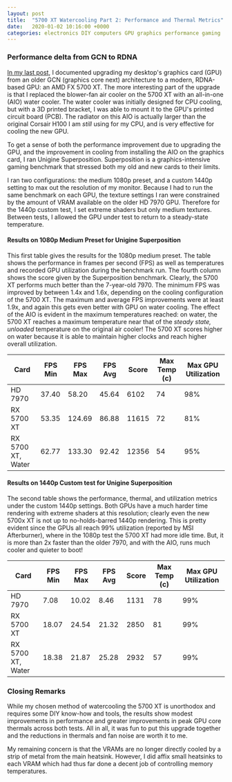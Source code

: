 ```yaml
---
layout: post
title:  "5700 XT Watercooling Part 2: Performance and Thermal Metrics"
date:   2020-01-02 10:16:00 +0000
categories: electronics DIY computers GPU graphics performance gaming
---
```


### Performance delta from GCN to RDNA
[In my last post](http://www.markblan.co/electronics/gaming/watercooling/gpus/diy/2019/11/16/5700XT-Watercooling-Part-1.html), I documented upgrading my desktop's graphics card (GPU) from an older GCN (graphics core next) architecture to a modern, RDNA-based GPU: an AMD FX 5700 XT. The more interesting part of the upgrade is that I replaced the blower-fan air cooler on the 5700 XT with an all-in-one (AIO) water cooler. The water cooler was initially designed for CPU cooling, but with a 3D printed bracket, I was able to mount it to the GPU's printed circuit board (PCB). The radiator on this AIO is actually larger than the original Corsair H100 I am _still_ using for my CPU, and is very effective for cooling the new GPU.

To get a sense of both the performance improvement due to upgrading the GPU, and the improvement in cooling from installing the AIO on the graphics card, I ran Unigine Superposition. Superposition is a graphics-intensive gaming benchmark that stressed both my old and new cards to their limits. 

I ran two configurations: the medium 1080p preset, and a custom 1440p setting to max out the resolution of my monitor. Because I had to run the same benchmark on each GPU, the texture settings I ran were constrained by the amount of VRAM available on the older HD 7970 GPU. Therefore for the 1440p custom test, I set extreme shaders but only medium textures. Between tests, I allowed the GPU under test to return to a steady-state temperature.

#### Results on 1080p Medium Preset for Unigine Superposition
This first table gives the results for the 1080p medium preset. The table shows the performance in frames per second (FPS) as well as temperatures and recorded GPU utilization during the benchmark run. The fourth column shows the score given by the Superposition benchmark. Clearly, the 5700 XT performs much better than the 7-year-old 7970. The minimum FPS was improved by between 1.4x and 1.6x, depending on the cooling configuration of the 5700 XT. The maximum and average FPS improvements were at least 1.9x, and again this gets even better with GPU on water cooling. The effect of the AIO is evident in the maximum temperatures reached: on water, the 5700 XT reaches a maximum temperature near that of the _steady state, unloaded_ temperature on the original air cooler! The 5700 XT scores higher on water because it is able to maintain higher clocks and reach higher overall utilization.


| Card              	| FPS Min 	| FPS Max 	| FPS Avg 	| Score 	| Max Temp (c) 	| Max GPU Utilization 	|
|-------------------	|---------	|---------	|---------	|-------	|--------------	|---------------------	|
|  HD 7970          	| 37.40   	| 58.20   	| 45.64   	| 6102  	| 74           	| 98%                 	|
| RX 5700 XT        	| 53.35   	| 124.69  	| 86.88   	| 11615 	| 72           	| 81%                 	|
| RX 5700 XT, Water 	| 62.77   	| 133.30  	| 92.42   	| 12356 	| 54           	| 95%                 	|

#### Results on 1440p Custom test for Unigine Superposition
The second table shows the performance, thermal, and utilization metrics under the custom 1440p settings. Both GPUs have a much harder time rendering with extreme shaders at this resolution; clearly even the new 5700x XT is not up to no-holds-barred 1440p rendering. This is pretty evident since the GPUs all reach 99% utilization (reported by MSI Afterburner), where in the 1080p test the 5700 XT had more idle time. But, it is more than 2x faster than the older 7970, and with the AIO, runs much cooler and quieter to boot!

| Card              	| FPS Min 	| FPS Max 	| FPS Avg 	| Score 	| Max Temp (c) 	| Max GPU Utilization 	|
|-------------------	|---------	|---------	|---------	|-------	|--------------	|---------------------	|
|  HD 7970          	| 7.08    	| 10.02   	| 8.46    	| 1131  	| 78           	| 99%                  	|
| RX 5700 XT        	| 18.07   	| 24.54   	| 21.32   	| 2850  	| 81           	| 99%                 	|
| RX 5700 XT, Water 	| 18.38   	| 21.87   	| 25.28   	| 2932  	| 57           	| 99%                 	|


### Closing Remarks
While my chosen method of watercooling the 5700 XT is unorthodox and requires some DIY know-how and tools, the results show modest improvements in performance and greater improvements in peak GPU core thermals across both tests. All in all, it was fun to put this upgrade together and the reductions in thermals and fan noise are worth it to me.

My remaining concern is that the VRAMs are no longer directly cooled by a strip of metal from the main heatsink. However, I did affix small heatsinks to each VRAM which had thus far done a decent job of controlling memory temperatures. 
